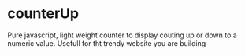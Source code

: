 # counterUp
Pure javascript, light weight counter to display couting up or down to a numeric value. Usefull for tht trendy website you are building

